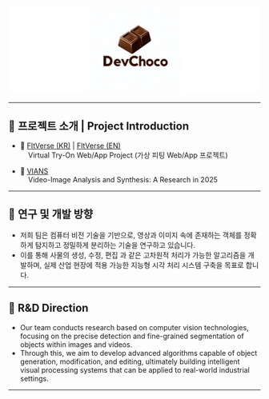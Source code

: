 <p align="center">
  <img src="https://github.com/DevChoco/.github/blob/main/profile/img/d1.png" alt="Open Source at Devchoco"/>
</p>

---

## 📌 프로젝트 소개 | Project Introduction

- 🔗 [FItVerse (KR)](https://github.com/DevChoco/.github/blob/main/profile/project/FItVerse.md) | [FItVerse (EN)](https://github.com/DevChoco/.github/blob/main/profile/project/FItVerse_EN.md)  
  &nbsp;&nbsp;&nbsp;&nbsp;Virtual Try-On Web/App Project (가상 피팅 Web/App 프로젝트)

- 🔗 [VIANS](https://github.com/DevChoco/.github/blob/main/profile/project/2025_VIANS.md)  
  &nbsp;&nbsp;&nbsp;&nbsp;Video-Image Analysis and Synthesis: A Research in 2025

---

## 🔬 연구 및 개발 방향

- 저희 팀은 컴퓨터 비전 기술을 기반으로, 영상과 이미지 속에 존재하는 객체를 정확하게 탐지하고 정밀하게 분리하는 기술을 연구하고 있습니다.  
- 이를 통해 사물의 생성, 수정, 편집 과 같은 고차원적 처리가 가능한 알고리즘을 개발하며,  실제 산업 현장에 적용 가능한 지능형 시각 처리 시스템 구축을 목표로 합니다.

---

## 🔬 R&D Direction

- Our team conducts research based on computer vision technologies,  focusing on the precise detection and fine-grained segmentation of objects within images and videos.  
- Through this, we aim to develop advanced algorithms capable of object generation, modification, and editing,  ultimately building intelligent visual processing systems that can be applied to real-world industrial settings.

---
